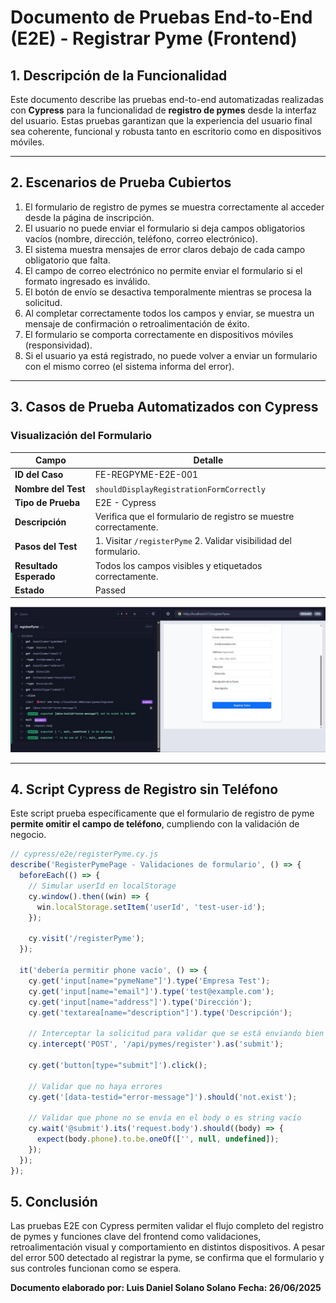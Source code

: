 # **Documento de Pruebas End-to-End (E2E) - Registrar Pyme (Frontend)**

## **1. Descripción de la Funcionalidad**

Este documento describe las pruebas end-to-end automatizadas realizadas con **Cypress** para la funcionalidad de **registro de pymes** desde la interfaz del usuario. Estas pruebas garantizan que la experiencia del usuario final sea coherente, funcional y robusta tanto en escritorio como en dispositivos móviles.

---

## **2. Escenarios de Prueba Cubiertos**

1. El formulario de registro de pymes se muestra correctamente al acceder desde la página de inscripción.
2. El usuario no puede enviar el formulario si deja campos obligatorios vacíos (nombre, dirección, teléfono, correo electrónico).
3. El sistema muestra mensajes de error claros debajo de cada campo obligatorio que falta.
4. El campo de correo electrónico no permite enviar el formulario si el formato ingresado es inválido.
5. El botón de envío se desactiva temporalmente mientras se procesa la solicitud.
6. Al completar correctamente todos los campos y enviar, se muestra un mensaje de confirmación o retroalimentación de éxito.
7. El formulario se comporta correctamente en dispositivos móviles (responsividad).
8. Si el usuario ya está registrado, no puede volver a enviar un formulario con el mismo correo (el sistema informa del error).

---

## **3. Casos de Prueba Automatizados con Cypress**

### Visualización del Formulario

| Campo                  | Detalle                                                            |
| ---------------------- | ------------------------------------------------------------------ |
| **ID del Caso**        | FE-REGPYME-E2E-001                                                 |
| **Nombre del Test**    | `shouldDisplayRegistrationFormCorrectly`                           |
| **Tipo de Prueba**     | E2E - Cypress                                                      |
| **Descripción**        | Verifica que el formulario de registro se muestre correctamente.   |
| **Pasos del Test**     | 1. Visitar `/registerPyme`  2. Validar visibilidad del formulario. |
| **Resultado Esperado** | Todos los campos visibles y etiquetados correctamente.             |
| **Estado**             | Passed                                      |


![Formulario](./img-Registrar-Pyme/1.jpg)

---

## **4. Script Cypress de Registro sin Teléfono**

Este script prueba específicamente que el formulario de registro de pyme **permite omitir el campo de teléfono**, cumpliendo con la validación de negocio.

```js
// cypress/e2e/registerPyme.cy.js
describe('RegisterPymePage - Validaciones de formulario', () => {
  beforeEach(() => {
    // Simular userId en localStorage
    cy.window().then((win) => {
      win.localStorage.setItem('userId', 'test-user-id');
    });

    cy.visit('/registerPyme');
  });

  it('debería permitir phone vacío', () => {
    cy.get('input[name="pymeName"]').type('Empresa Test');
    cy.get('input[name="email"]').type('test@example.com');
    cy.get('input[name="address"]').type('Dirección');
    cy.get('textarea[name="description"]').type('Descripción');

    // Interceptar la solicitud para validar que se está enviando bien sin teléfono
    cy.intercept('POST', '/api/pymes/register').as('submit');

    cy.get('button[type="submit"]').click();

    // Validar que no haya errores
    cy.get('[data-testid="error-message"]').should('not.exist');

    // Validar que phone no se envía en el body o es string vacío
    cy.wait('@submit').its('request.body').should((body) => {
      expect(body.phone).to.be.oneOf(['', null, undefined]);
    });
  });
});
```

## **5. Conclusión**

Las pruebas E2E con Cypress permiten validar el flujo completo del registro de pymes y funciones clave del frontend como validaciones, retroalimentación visual y comportamiento en distintos dispositivos. A pesar del error 500 detectado al registrar la pyme, se confirma que el formulario y sus controles funcionan como se espera.

**Documento elaborado por: Luis Daniel Solano Solano**
**Fecha: 26/06/2025**

